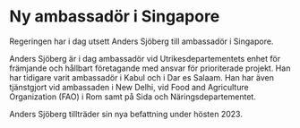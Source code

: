 # Ny ambassadör i Singapore

Regeringen har i dag utsett Anders Sjöberg till ambassadör i Singapore.

Anders Sjöberg är i dag ambassadör vid Utrikesdepartementets enhet för främjande och hållbart företagande med ansvar för prioriterade projekt. Han har tidigare varit ambassadör i Kabul och i Dar es Salaam. Han har även tjänstgjort vid ambassaden i New Delhi, vid Food and Agriculture Organization (FAO) i Rom samt på Sida och Näringsdepartementet.

Anders Sjöberg tillträder sin nya befattning under hösten 2023.
